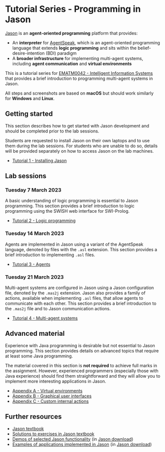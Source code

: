 # Tutorial Series - Programming in Jason

[Jason](https://jason.sourceforge.net/wp/) is an **agent-oriented programming** platform that provides:

- An **interpreter** for [AgentSpeak](http://www.upv.es/sma/teoria/teoria_ag/agentspeakl/agentspeakl-rao.pdf), which is an agent-oriented programming language that extends **logic programming** and sits within the belief-desire-intention (BDI) paradigm
- A **broader infrastructure** for implementing multi-agent systems, including **agent communication** and **virtual environments**

This is a tutorial series for [EMATM0042 - Intelligent Information Systems](https://www.bris.ac.uk/unit-programme-catalogue/UnitDetails.jsa?unitCode=EMATM0042) that provides a brief introduction to programming multi-agent systems in Jason.

All steps and screenshots are based on **macOS** but should work similarly for **Windows** and **Linux**.

<!-- TOC -->

## Getting started

This section describes how to get started with Jason development and should be completed prior to the lab sessions.

<!-- Where possible, students are strongly encouraged to use their own machines for Jason development. Students who are able bring a laptop to the lab sessions should follow Tutorial 1a and can safely ignore Tutorial 1b. Students who are unable to bring a laptop should follow Tutorial 1b to access Jason on a lab machine. -->

Students are requested to install Jason on their own laptops and to use them during the lab sessions. For students who are unable to do so, details will be provided separately on how to access Jason on the lab machines.

- [Tutorial 1 - Installing Jason](tutorial-1.html)

<!-- - Tutorial 1b - Jason on lab machines &#9940; &#128679; -->

## Lab sessions

### Tuesday 7 March 2023

A basic understanding of logic programming is essential to Jason programming. This section provides a brief introduction to logic programming using the SWISH web interface for SWI-Prolog.

<!-- - Tutorial 2 - Logic programming &#9940; &#128679; -->

- [Tutorial 2 - Logic programming](tutorial-2.html)

### Tuesday 14 March 2023

Agents are implemented in Jason using a variant of the AgentSpeak language, denoted by files with the `.asl` extension.
This section provides a brief introduction to implementing `.asl` files.

<!-- - Tutorial 3 - Agents &#9940; &#128679; -->

- [Tutorial 3 - Agents](tutorial-3.html)

### Tuesday 21 March 2023

Multi-agent systems are configured in Jason using a Jason configuration file, denoted by the `.mas2j` extension.
Jason also provides a family of actions, available when implementing `.asl` files, that allow agents to communicate with each other. This section provides a brief introduction to the `.mas2j` file and to Jason communication actions.

<!-- - Tutorial 4 - Multi-agent systems &#9940; &#128679; -->

- [Tutorial 4 - Multi-agent systems](tutorial-4.html)

## Advanced material

Experience with Java programming is desirable but not essential to Jason programming. This section provides details on advanced topics that require at least some Java programming.

The material covered in this section is **not required** to achieve full marks in the assignment. However, experienced programmers (especially those with Java experience) should find them straightforward and they will allow you to implement more interesting applications in Jason.

<!-- - Appendix A - Virtual environments &#9940; &#128679;
- Appendix B - Graphical user interfaces &#9940; &#128679;
- Appendix C - Custom internal actions &#9940; &#128679; -->

- [Appendix A - Virtual environments](appendix-a.html)
- [Appendix B - Graphical user interfaces](appendix-b.html)
- [Appendix C - Custom internal actions](appendix-c.html)

## Further resources

- [Jason textbook](http://home.mit.bme.hu/~eredics/AgentGame/Jason/Jason_konyv.pdf)
- [Solutions to exercises in Jason textbook](https://jason.sourceforge.net/jBook/jBook/Examples.html)
- [Demos of selected Jason functionality](https://jason.sourceforge.net/wp/demos/) (in [Jason download](https://sourceforge.net/projects/jason/files/jason/))
- [Examples of applications implemented in Jason](https://jason.sourceforge.net/wp/examples/) (in [Jason download](https://sourceforge.net/projects/jason/files/jason/))
